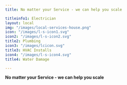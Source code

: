 ```yaml
---
title: No matter your Service - we can help you scale 

titleinfo1: Electrician
layout: local
img: "/images/local-services-house.png"
icon: "/images/l-s-icon1.svg"
icon2: "/images/l-s-icon2.svg"
title2: Plumbing
icon3: "/images/lcicon.svg"
title3: HVAC Installs
icon4: "/images/l-s-icon4.svg"
title4: Water Damage

---
```

**No matter your Service - we can help you scale**